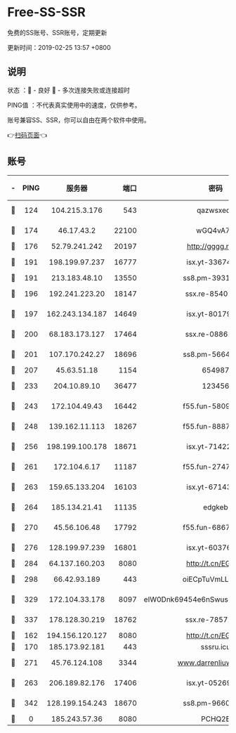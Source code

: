 # Free-SS-SSR

免费的SS账号、SSR账号，定期更新

更新时间：2019-02-25 13:57 +0800

## 说明

状态     ：🙂 - 良好 🙁 - 多次连接失败或连接超时

PING值   ：不代表真实使用中的速度，仅供参考。

账号兼容SS、SSR，你可以自由在两个软件中使用。

👉[扫码页面](https://liesauer.github.io/free-ss-ssr.github.io/)👈

## 账号

|-|PING|服务器|端口|密码|加密方式|区域|
|:----:|:----:|:-----:|-----:|:----:|:----:|:----:|
|🙂|124|104.215.3.176|543|qazwsxedc|aes-256-gcm|JP|
|🙂|174|46.17.43.2|22100|wGQ4vA7D|aes-256-gcm|RU|
|🙂|176|52.79.241.242|20197|http://gggg.rocks|chacha20|KR|
|🙂|191|198.199.97.237|16777|isx.yt-33674118|aes-256-cfb|US|
|🙂|191|213.183.48.10|13550|ss8.pm-39311595|rc4-md5|RU|
|🙂|196|192.241.223.20|18147|ssx.re-85401469|aes-256-cfb|US|
|🙂|197|162.243.134.187|14649|isx.yt-80179113|aes-256-cfb|US|
|🙂|200|68.183.173.127|17464|ssx.re-08861248|aes-256-cfb|US|
|🙂|201|107.170.242.27|18696|ss8.pm-56642148|aes-256-cfb|US|
|🙂|207|45.63.51.18|1154|654987|chacha20|US|
|🙂|233|204.10.89.10|36477|123456|aes-256-cfb|US|
|🙂|243|172.104.49.43|16442|f55.fun-58099071|aes-256-cfb|SG|
|🙂|248|139.162.11.113|18267|f55.fun-88872573|aes-256-cfb|SG|
|🙂|256|198.199.100.178|18671|isx.yt-71422331|aes-256-cfb|US|
|🙂|261|172.104.6.17|11187|f55.fun-27472862|aes-256-cfb|US|
|🙂|263|159.65.133.204|16103|isx.yt-67143205|aes-256-cfb|SG|
|🙂|264|185.134.21.41|11135|edgkeb|aes-256-cfb|GB|
|🙂|270|45.56.106.48|17792|f55.fun-68673895|aes-256-cfb|US|
|🙂|276|128.199.97.239|16801|isx.yt-60376368|aes-256-cfb|SG|
|🙂|284|64.137.160.203|8080|http://t.cn/EGJIyrl|rc4-md5|CA|
|🙂|298|66.42.93.189|443|oiECpTuVmLLxk4Ts|aes-256-cfb|US|
|🙂|329|172.104.33.178|8097|eIW0Dnk69454e6nSwuspv9DmS201tQ0D|aes-256-cfb|SG|
|🙂|337|178.128.30.219|18762|ssx.re-78571634|aes-256-cfb|SG|
|🙂|162|194.156.120.127|8080|http://t.cn/EGJIyrl|rc4-md5|RU|
|🙂|170|185.173.92.181|443|sssru.icu|rc4-md5|RU|
|🙂|271|45.76.124.108|3344|www.darrenliuwei.com|aes-256-cfb|AU|
|🙁|263|206.189.82.176|17406|isx.yt-05269215|aes-256-cfb|SG|
|🙁|342|128.199.154.243|18670|ss8.pm-96603281|aes-256-cfb|SG|
|🙁|0|185.243.57.36|8080|PCHQ2E|rc4-md5|US|
